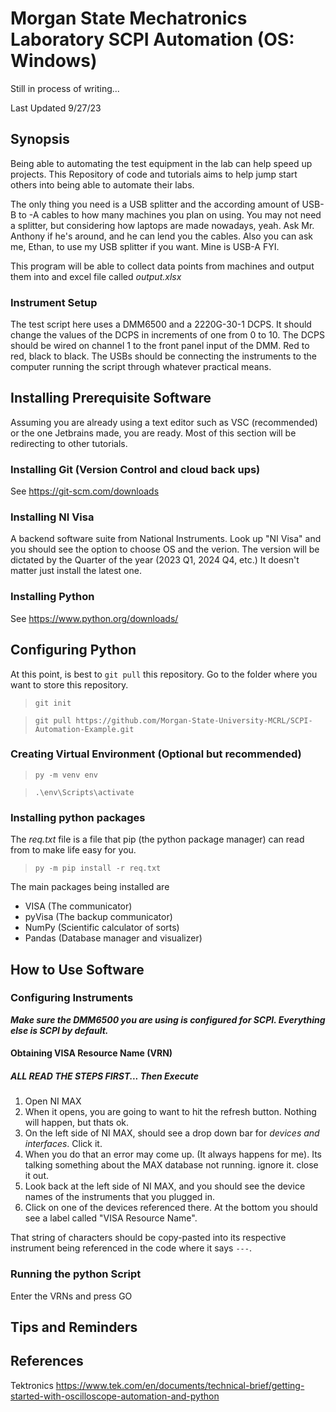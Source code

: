 # Morgan State Mechatronics Laboratory SCPI Automation (OS: Windows) 
Still in process of writing...

Last Updated 9/27/23

## Synopsis
Being able to automating the test equipment in the lab can help speed up  projects. This Repository of code and tutorials aims to help jump start others into being able to automate their labs. 

The only thing you need is a USB splitter and the according amount of USB-B to -A cables to how many machines you plan on using. You may not need a splitter, but considering how laptops are made nowadays, yeah. Ask Mr. Anthony if he's around, and he can lend you the cables. Also you can ask me, Ethan, to use my USB splitter if you want. Mine is USB-A FYI. 

This program will be able to collect data points from machines and output them into and excel file called *output.xlsx*

### Instrument Setup
The test script here uses a DMM6500 and a 2220G-30-1 DCPS. It should change the values of the DCPS in increments of one from 0 to 10. The DCPS should be wired on channel 1 to the front panel input of the DMM. Red to red, black to black. The USBs should be connecting the instruments to the computer running the script through whatever practical means. 

## Installing Prerequisite Software
Assuming you are already using a text editor such as VSC (recommended) or the one Jetbrains made, you are ready. Most of this section will be redirecting to other  tutorials. 

### Installing Git (Version Control and cloud back ups)
See https://git-scm.com/downloads

### Installing NI Visa 
A backend software suite from National Instruments. Look up "NI Visa" and you should see the option to choose OS and the verion. The version will be dictated by the Quarter of the year (2023 Q1, 2024 Q4, etc.) It doesn't matter just install the latest one. 

### Installing Python
See https://www.python.org/downloads/

## Configuring Python

At this point, is best to `git pull` this repository. Go to the folder where you want to store this repository. 

>`git init` 

>`git pull https://github.com/Morgan-State-University-MCRL/SCPI-Automation-Example.git`

### Creating Virtual Environment (Optional but recommended)

>`py -m venv env`

>`.\env\Scripts\activate`

### Installing python packages
 The *req.txt* file is a file that pip (the python package manager) can read from to make life easy for you. 

 >`py -m pip install -r req.txt`
 
 The main packages being installed are
 
 - VISA (The communicator)
 - pyVisa (The backup communicator)
 - NumPy (Scientific calculator of sorts)
 - Pandas (Database manager and visualizer)


## How to Use Software

### Configuring Instruments

***Make sure the DMM6500 you are using is configured for SCPI. Everything else is SCPI by default.***

#### Obtaining VISA Resource Name (VRN) 
##### ALL READ THE STEPS FIRST... Then Execute
1. Open NI MAX
2. When it opens, you are going to want to hit the refresh button. Nothing will happen, but thats ok. 
3. On the left side of NI MAX, should see a drop down bar for *devices and interfaces*. Click it.
4.  When you do that an error may come up. (It always happens for me). Its talking something about the MAX database not running. ignore it. close it out.
5. Look back at the left side of NI MAX, and you should see the device names of the instruments that you plugged in.
6. Click on one of the devices referenced there. At the bottom you should see a label called "VISA Resource Name".

That string of characters should be copy-pasted into its respective instrument being referenced in the code where it says `---`. 

### Running the python Script

 Enter the VRNs and press GO  

## Tips and Reminders

## References

Tektronics https://www.tek.com/en/documents/technical-brief/getting-started-with-oscilloscope-automation-and-python

